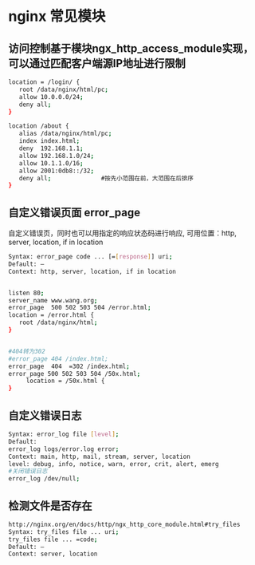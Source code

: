 # nginx 常见模块

## 访问控制基于模块ngx_http_access_module实现，可以通过匹配客户端源IP地址进行限制
```bash
location = /login/ {
   root /data/nginx/html/pc;
   allow 10.0.0.0/24;
   deny all;
}

location /about {
   alias /data/nginx/html/pc;
   index index.html;
   deny  192.168.1.1;
   allow 192.168.1.0/24;
   allow 10.1.1.0/16;
   allow 2001:0db8::/32;
   deny all;              #按先小范围在前，大范围在后排序
}

```

## 自定义错误页面 error_page

自定义错误页，同时也可以用指定的响应状态码进行响应, 可用位置：http, server, location, if in  location
```bash
Syntax: error_page code ... [=[response]] uri;
Default: —
Context: http, server, location, if in location


listen 80;
server_name www.wang.org;
error_page  500 502 503 504 /error.html;
location = /error.html {
   root /data/nginx/html;
}


#404转为302
#error_page 404 /index.html;
error_page  404  =302 /index.html; 
error_page 500 502 503 504 /50x.html;
     location = /50x.html {
}

```

## 自定义错误日志
```bash
Syntax: error_log file [level];
Default: 
error_log logs/error.log error;
Context: main, http, mail, stream, server, location
level: debug, info, notice, warn, error, crit, alert, emerg
#关闭错误日志
error_log /dev/null;
```

## 检测文件是否存在
```bash
http://nginx.org/en/docs/http/ngx_http_core_module.html#try_files
Syntax: try_files file ... uri;
try_files file ... =code;
Default: —
Context: server, location



```



